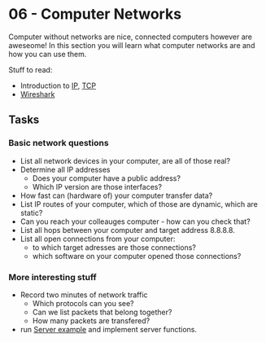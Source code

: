 # 06 - Computer Networks

Computer without networks are nice, connected computers however are aweseome! In this section you will learn what computer networks are and how you can use them.

Stuff to read:
* Introduction to [IP](https://en.wikipedia.org/wiki/Internet_protocol_suite), [TCP](https://en.wikipedia.org/wiki/Transmission_Control_Protocol)
* [Wireshark](https://www.wireshark.org/)

## Tasks

### Basic network questions

* List all network devices in your computer, are all of those real?
* Determine all IP addresses
    * Does your computer have a public address?
    * Which IP version are those interfaces?
* How fast can (hardware of) your computer transfer data?
* List IP routes of your computer, which of those are dynamic, which are static?
* Can you reach your colleauges computer - how can you check that?
* List all hops between your computer and target address 8.8.8.8.
* List all open connections from your computer:
    * to which target adresses are those connections?
    * which software on your computer opened those connections?

### More interesting stuff
* Record two minutes of network traffic
    * Which protocols can you see?
    * Can we list packets that belong together?
    * How many packets are transfered?
* run [Server example](serverexample/Readme.md) and implement server functions.